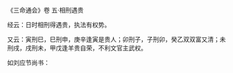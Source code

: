 《三命通会》卷 五·相刑遇贵

经云：日时相刑得遇贵，执法有权势。

又云：寅刑巳，巳刑申，庚辛逢寅是贵人；卯刑子，子刑卯，癸乙双双富又清；未刑戌，戌刑未，甲戊逢羊贵自荣，不利文官主武权。

如刘应节尚书：

